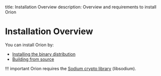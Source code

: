 title: Installation Overview
description: Overview and requirements to install Orion
<!--- END of page meta data -->

# Installation Overview

You can install Orion by:

* [Installing the binary distribution](Install-Binaries.md) 
* [Building from source](Build-From-Source.md)

!!! important
    Orion requires the [Sodium crypto library](Dependencies.md) (libsodium).